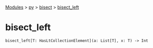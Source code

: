 [Modules](../../index.md) > [py](../index.md) > [bisect](./index.md) > [bisect_left]()

# bisect_left

```
bisect_left[T: HasLtCollectionElement](a: List[T], x: T) -> Int
```
